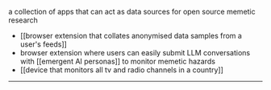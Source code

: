 a collection of apps that can act as data sources for open source memetic research
- [[browser extension that collates anonymised data samples from a user's feeds]]
- browser extension where users can easily submit LLM conversations with [[emergent AI personas]] to monitor memetic hazards
- [[device that monitors all tv and radio channels in a country]]

---
